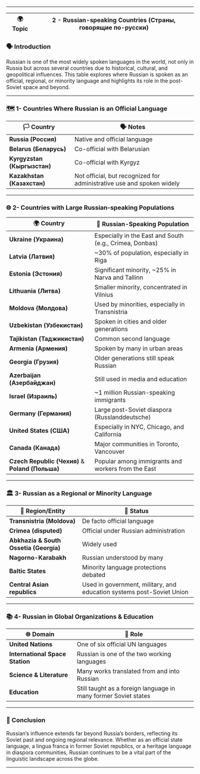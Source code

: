 
---

|🌍 Topic|2 - Russian-speaking Countries (Страны, говорящие по-русски)|
|---|---|

### 🗣️ Introduction

Russian is one of the most widely spoken languages in the world, not only in Russia but across several countries due to historical, cultural, and geopolitical influences. This table explores where Russian is spoken as an official, regional, or minority language and highlights its role in the post-Soviet space and beyond.

---

### 🗺️ 1- Countries Where Russian is an **Official Language**

|🏳️ Country|🗣️ Notes|
|---|---|
|**Russia (Россия)**|Native and official language|
|**Belarus (Беларусь)**|Co-official with Belarusian|
|**Kyrgyzstan (Кыргызстан)**|Co-official with Kyrgyz|
|**Kazakhstan (Казахстан)**|Not official, but recognized for administrative use and spoken widely|

---

### 🌐 2- Countries with Large Russian-speaking Populations

|🌍 Country|💬 Russian-Speaking Population|
|---|---|
|**Ukraine (Украина)**|Especially in the East and South (e.g., Crimea, Donbas)|
|**Latvia (Латвия)**|~30% of population, especially in Riga|
|**Estonia (Эстония)**|Significant minority, ~25% in Narva and Tallinn|
|**Lithuania (Литва)**|Smaller minority, concentrated in Vilnius|
|**Moldova (Молдова)**|Used by minorities, especially in Transnistria|
|**Uzbekistan (Узбекистан)**|Spoken in cities and older generations|
|**Tajikistan (Таджикистан)**|Common second language|
|**Armenia (Армения)**|Spoken by many in urban areas|
|**Georgia (Грузия)**|Older generations still speak Russian|
|**Azerbaijan (Азербайджан)**|Still used in media and education|
|**Israel (Израиль)**|~1 million Russian-speaking immigrants|
|**Germany (Германия)**|Large post-Soviet diaspora (Russlanddeutsche)|
|**United States (США)**|Especially in NYC, Chicago, and California|
|**Canada (Канада)**|Major communities in Toronto, Vancouver|
|**Czech Republic (Чехия)** & **Poland (Польша)**|Popular among immigrants and workers from the East|

---

### 🏛️ 3- Russian as a Regional or Minority Language

|🧭 Region/Entity|📌 Status|
|---|---|
|**Transnistria (Moldova)**|De facto official language|
|**Crimea (disputed)**|Official under Russian administration|
|**Abkhazia & South Ossetia (Georgia)**|Widely used|
|**Nagorno-Karabakh**|Russian understood by many|
|**Baltic States**|Minority language protections debated|
|**Central Asian republics**|Used in government, military, and education systems post-Soviet Union|

---

### 📚 4- Russian in Global Organizations & Education

|🌐 Domain|📝 Role|
|---|---|
|**United Nations**|One of six official UN languages|
|**International Space Station**|Russian is one of the two working languages|
|**Science & Literature**|Many works translated from and into Russian|
|**Education**|Still taught as a foreign language in many former Soviet states|

---

### 🎯 Conclusion

Russian’s influence extends far beyond Russia’s borders, reflecting its Soviet past and ongoing regional relevance. Whether as an official state language, a lingua franca in former Soviet republics, or a heritage language in diaspora communities, Russian continues to be a vital part of the linguistic landscape across the globe.

---
